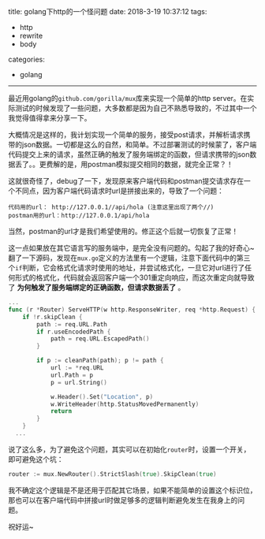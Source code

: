 title: golang下http的一个怪问题
date: 2018-3-19 10:37:12
tags:
- http
- rewrite
- body

categories:
- golang
---

最近用golang的`github.com/gorilla/mux`库来实现一个简单的http server。在实际测试的时候发现了一些问题，大多数都是因为自己不熟悉导致的，不过其中一个我觉得值得拿来分享一下。

大概情况是这样的，我计划实现一个简单的服务，接受post请求，并解析请求携带的json数据。一切都是这么的自然，和简单。不过部署测试的时候蒙了，客户端代码提交上来的请求，虽然正确的触发了服务端绑定的函数，但请求携带的json数据丢了。。更费解的是，用postman模拟提交相同的数据，就完全正常？！

这就很奇怪了，debug了一下，发现原来客户端代码和postman提交请求存在一个不同点，因为客户端代码请求时url是拼接出来的，导致了一个问题：

```
代码用的url： http://127.0.0.1//api/hola (注意这里出现了两个//)
postman用的url：http://127.0.0.1/api/hola
```
当然，postman的url才是我们希望使用的。修正这个后就一切恢复了正常！

这一点如果放在其它语言写的服务端中，是完全没有问题的。勾起了我的好奇心~
翻了一下源码，发现在`mux.go`定义的方法里有一个逻辑，注意下面代码中的第三个`if`判断，它会格式化请求时使用的地址，并尝试格式化，一旦它对url进行了任何形式的格式化，代码就会返回客户端一个301重定向响应，而这次重定向就导致了 **为何触发了服务端绑定的正确函数，但请求数据丢了** 。

```go
...
func (r *Router) ServeHTTP(w http.ResponseWriter, req *http.Request) {
	if !r.skipClean {
		path := req.URL.Path
		if r.useEncodedPath {
			path = req.URL.EscapedPath()
		}

		if p := cleanPath(path); p != path {
			url := *req.URL
			url.Path = p
			p = url.String()

			w.Header().Set("Location", p)
			w.WriteHeader(http.StatusMovedPermanently)
			return
		}
	}
  ...

```

说了这么多，为了避免这个问题，其实可以在初始化`router`时，设置一个开关，即可避免这个坑：

```go
router := mux.NewRouter().StrictSlash(true).SkipClean(true)
```

我不确定这个逻辑是不是还用于匹配其它场景，如果不能简单的设置这个标识位，那也可以在客户端代码中拼接url时做足够多的逻辑判断避免发生在我身上的问题。

祝好运~
